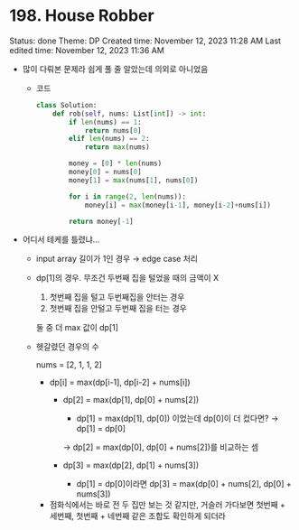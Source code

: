 # 198. House Robber

Status: done
Theme: DP
Created time: November 12, 2023 11:28 AM
Last edited time: November 12, 2023 11:36 AM

- 많이 다뤄본 문제라 쉽게 풀 줄 알았는데 의외로 아니었음
    - 코드
        
        ```python
        class Solution:
            def rob(self, nums: List[int]) -> int:
                if len(nums) == 1:
                    return nums[0]
                elif len(nums) == 2:
                    return max(nums)
        
                money = [0] * len(nums)
                money[0] = nums[0]
                money[1] = max(nums[1], nums[0])
        
                for i in range(2, len(nums)):
                    money[i] = max(money[i-1], money[i-2]+nums[i])
        
                return money[-1]
        ```
        
- 어디서 테케를 틀렸냐…
    - input array 길이가 1인 경우 → edge case 처리
    - dp[1]의 경우. 무조건 두번째 집을 털었을 때의 금액이 X
        1. 첫번째 집을 털고 두번째집을 안터는 경우
        2. 첫번째 집을 안털고 두번째 집을 터는 경우 
        
        둘 중 더 max 값이 dp[1]
        
    - 헷갈렸던 경우의 수
        
        nums = [2, 1, 1, 2]
        
        - dp[i] = max(dp[i-1], dp[i-2] + nums[i])
            - dp[2] = max(dp[1], dp[0] + nums[2])
                - dp[1] = max(dp[1], dp[0]) 이었는데 dp[0]이 더 컸다면? → dp[1] = dp[0]
                
                → dp[2] = max(dp[0], dp[0] + nums[2])를 비교하는 셈 
                
            - dp[3] = max(dp[2], dp[1] + nums[3])
                - dp[1] = dp[0]이라면 dp[3] = max(dp[0] + nums[2], dp[0] + nums[3])
        - 점화식에서는 바로 전 두 집만 보는 것 같지만, 거슬러 가다보면 첫번째 + 세번째, 첫번째 + 네번째 같은 조합도 확인하게 되더라